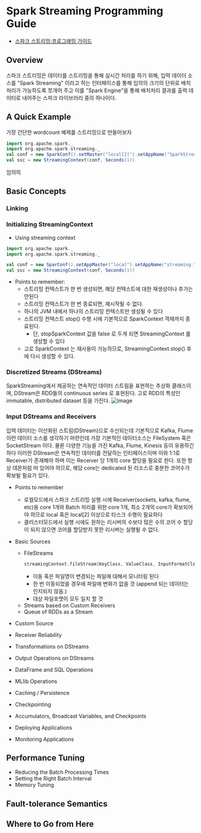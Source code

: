 # Spark Streaming Programming Guide
* [스파크 스트리밍:프로그래밍 가이드](http://spark.apache.org/docs/latest/streaming-programming-guide.html)

## Overview
 스파크 스트리밍은 데이터를 스트리밍을 통해 실시간 처리를 하기 위해, 입력 데이터 소스를 "Spark Streaming" 이라고 하는 인터페이스를 통해 임의의 크기의 단위로 배치처리가 가능하도록 쪼개어 주고 이를 "Spark Engine"을 통해 배치처리 결과를 출력 데이터로 내어주는 스파크 라이브러리 중의 하나이다.

## A Quick Example
 가장 간단한 wordcount 예제를 스트리밍으로 만들어보자 
```scala
import org.apache.spark._
import org.apache.spark.streaming._
val conf = new SparkConf().setMaster("local[2]").setAppName("SparkStreamingWordCount")
val ssc = new StreamingContext(conf, Seconds(1))
```
 임의의

## Basic Concepts
### Linking
### Initializing StreamingContext
* Using streaming context
```scala
import org.apache.spark._
import org.apache.spark.streaming._

val conf = new SparConf().setAppMaster("local").setAppName("streaming.test")
val ssc = new StreamingContext(conf, Seconds(1))
```
* Points to remember:
  * 스트리밍 컨텍스트가 한 번 생성되면, 해당 컨텍스트에 대한 재생성이나 추가는 안된다
  * 스트리밍 컨텍스트가 한 번 종료되면, 재시작될 수 없다.
  * 하나의 JVM 내에서 하나의 스트리밍 컨텍스트만 생성될 수 있다
  * 스트리밍 컨텍스트 stop() 수행 시에 기본적으로 SparkContext 객체까지 종료된다.
    * 단, stopSparkContext 값을 false 로 두게 되면 StreamingContext 를 생성할 수 있다
  * 고로 SparkContext 는 재사용이 가능하므로, StreamingContext.stop() 후에 다시 생성할 수 있다.
### Discretized Streams (DStreams)
 SparkStreaming에서 제공하는 연속적인 데이터 스트림을 표현하는 추상화 클래스이며, DStream은 RDD들의 continuous series 로 표현된다. 고로 RDD의 특성인 immutable, distributed dataset 등을 가진다.
 ![image](https://cloud.githubusercontent.com/assets/556238/5241760/e17ae9f4-78d9-11e4-86f5-6e168adcea87.png)
### Input DStreams and Receivers
 입력 데이터는 이산화된 스트림(DStream)으로 수신되는데 기본적으로 Kafka, Flume 이런 데이터 소스를 생각하기 마련인데 가장 기본적인 데이터소스는 FileSystem 혹은 SocketStream 이다. 물론 다양한 기능을 가진 Kafka, Flume, Kinesis 등이 유용하긴 하다
 이러한 DStream은 연속적인 데이터를 전달하는 인터페이스이며 이와 1:1로 Receiver가 존재해야 하며 이는 Receiver 당 1개의 core 할당을 필요로 한다. 또한 항상 데몬처럼 떠 있어야 하므로, 해당 core는 dedicated 된 리소스로 충분한 코어수가 확보될 필요가 있다.
* Points to remember
  * 로컬모드에서 스파크 스트리밍 실행 시에 Receiver(sockets, kafka, flume, etc)용 core 1개와 Batch 처리를 위한 core 1개, 최소 2개의 core가 확보되어야 하므로 local 혹은 local[2] 이상으로 타스크 수행이 필요하다
  * 클러스터모드에서 실행 시에도 원하는 리시버의 수보다 많은 수의 코어 수 할당이 되지 않으면 코어를 할당받지 못한 리시버는 실행될 수 없다.
* Basic Sources
  * FileStreams
      ```scala
      streamingContext.fileStream[KeyClass, ValueClass, InputFormatClass](dataDirectory)
      ```
    * 이동 혹은 파일명이 변경되는 파일에 대해서 모니터링 된다
    * 한 번 이동되었을 경우에 파일에 변화가 없을 것 (append 되는 데이터는 인지되지 않음.)
    * 대상 파일포맷이 모두 일치 할 것
  * Streams based on Custom Receivers
  * Queue of RDDs as a Stream 
* Custom Source
* Receiver Reliability


* Transformations on DStreams
* Output Operations on DStreams
* DataFrame and SQL Operations
* MLlib Operations
* Caching / Persistence
* Checkpointing
* Accumulators, Broadcast Variables, and Checkpoints
* Deploying Applications
* Monitoring Applications

## Performance Tuning
* Reducing the Batch Processing Times
* Setting the Right Batch Interval
* Memory Tuning

## Fault-tolerance Semantics
## Where to Go from Here
